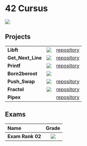 # 42 Cursus

[![](https://badge42.vercel.app/api/v2/cldy6bu0000060fmk7xt0ylzk/stats?cursusId=21&coalitionId=46)](https://github.com/JaeSeoKim/badge42)

## Projects
| | | |
| :----------------- |:-------------------: | :-------------------: |
| **Libft**                                  | [![](https://badge42.vercel.app/api/v2/cldy6bu0000060fmk7xt0ylzk/project/2881963)](https://github.com/Elnop/liblp_c) | [repository](https://github.com/Elnop/liblp_c) |
| **Get_Next_Line** | [![](https://badge42.vercel.app/api/v2/cldy6bu0000060fmk7xt0ylzk/project/2897675)](https://github.com/Elnop/liblp_c/tree/master/get_next_line) | [repository](https://github.com/Elnop/liblp_c/tree/master/get_next_line) |
| **Printf**      | [![](https://badge42.vercel.app/api/v2/cldy6bu0000060fmk7xt0ylzk/project/2884030)](https://github.com/Elnop/liblp_c/tree/master/liblp_printf)  | [repository](https://github.com/Elnop/liblp_c/tree/master/liblp_printf) |
| **Born2beroot**                                                                 | ![](https://badge42.vercel.app/api/v2/cldy6bu0000060fmk7xt0ylzk/project/2897741) |
| **Push_Swap**                          | [![](https://badge42.vercel.app/api/v2/cldy6bu0000060fmk7xt0ylzk/project/2924641)](https://github.com/Elnop/42-push_swap)                      | [repository](https://github.com/Elnop/42-push_swap) |
| **Fractol**                             | [![](https://badge42.vercel.app/api/v2/cldy6bu0000060fmk7xt0ylzk/project/2940680)](https://github.com/Elnop/42-Fract-ol)                       | [repository](https://github.com/Elnop/42-Fract-ol) |
| **Pipex**                                  | | [repository](https://github.com/Elnop/42-Pipex) |

## Exams
| Name | Grade |
| :----------------- |:-------------------:|
| **Exam Rank 02**   | ![](https://badge42.vercel.app/api/v2/cldy6bu0000060fmk7xt0ylzk/project/2920973) |
